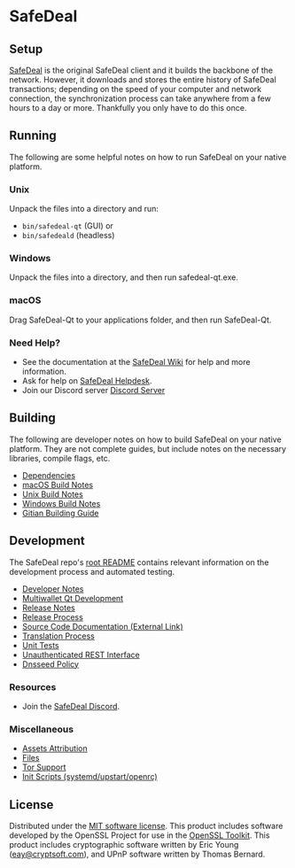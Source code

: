 SafeDeal
=============

Setup
---------------------
[SafeDeal](https://safedeal.trade/#wallets) is the original SafeDeal client and it builds the backbone of the network. However, it downloads and stores the entire history of SafeDeal transactions; depending on the speed of your computer and network connection, the synchronization process can take anywhere from a few hours to a day or more. Thankfully you only have to do this once.

Running
---------------------
The following are some helpful notes on how to run SafeDeal on your native platform.

### Unix

Unpack the files into a directory and run:

- `bin/safedeal-qt` (GUI) or
- `bin/safedeald` (headless)

### Windows

Unpack the files into a directory, and then run safedeal-qt.exe.

### macOS

Drag SafeDeal-Qt to your applications folder, and then run SafeDeal-Qt.

### Need Help?

* See the documentation at the [SafeDeal Wiki](https://github.com/SafeDeal-Project/SafeDeal/wiki)
for help and more information.
* Ask for help on [SafeDeal Helpdesk](https://safedeal.freshdesk.com/).
* Join our Discord server [Discord Server](https://discord.safedeal.trade)

Building
---------------------
The following are developer notes on how to build SafeDeal on your native platform. They are not complete guides, but include notes on the necessary libraries, compile flags, etc.

- [Dependencies](dependencies.md)
- [macOS Build Notes](build-osx.md)
- [Unix Build Notes](build-unix.md)
- [Windows Build Notes](build-windows.md)
- [Gitian Building Guide](gitian-building.md)

Development
---------------------
The SafeDeal repo's [root README](/README.md) contains relevant information on the development process and automated testing.

- [Developer Notes](developer-notes.md)
- [Multiwallet Qt Development](multiwallet-qt.md)
- [Release Notes](release-notes.md)
- [Release Process](release-process.md)
- [Source Code Documentation (External Link)](https://www.fuzzbawls.pw/safedeal/doxygen/)
- [Translation Process](translation_process.md)
- [Unit Tests](unit-tests.md)
- [Unauthenticated REST Interface](REST-interface.md)
- [Dnsseed Policy](dnsseed-policy.md)

### Resources
* Join the [SafeDeal Discord](https://discord.safedeal.trade).

### Miscellaneous
- [Assets Attribution](assets-attribution.md)
- [Files](files.md)
- [Tor Support](tor.md)
- [Init Scripts (systemd/upstart/openrc)](init.md)

License
---------------------
Distributed under the [MIT software license](/COPYING).
This product includes software developed by the OpenSSL Project for use in the [OpenSSL Toolkit](https://www.openssl.org/). This product includes
cryptographic software written by Eric Young ([eay@cryptsoft.com](mailto:eay@cryptsoft.com)), and UPnP software written by Thomas Bernard.
